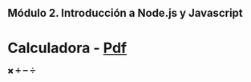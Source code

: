 ## Módulo 2. Introducción a Node.js y Javascript

# Calculadora - [Pdf](https://github.com/EveNavarro/calculadora/blob/master/Ejercitacion/CalculdadoraPDF.pdf)

:heavy_multiplication_x:  :heavy_plus_sign:  :heavy_minus_sign:  :heavy_division_sign:
